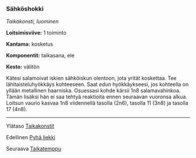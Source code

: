### Sähköshokki

*Taikakonsti, luominen*

**Loitsimisviive:** 1 toiminto

**Kantama:** kosketus

**Komponentit:** taikasana, ele

**Kesto:** välitön

Kätesi salamoivat iskien sähköiskun olentoon, jota yrität koskettaa. Tee lähitaisteluhyökkäys kohteeseen. Saat *edun* hyökkäykseesi, jos kohteella on yllään metallinen haarniska. Osuessasi kohde kärsii 1n8 salamavahinkoa. Tämän lisäksi hän ei saa tehtyä reaktioita ennen seuraavan vuoronsa alkua. Loitsun vaurio kasvaa 1n8 viidennellä tasolla (2n6), tasolla 11 (3n8) ja tasolla 17 (4n8).

----

Ylätaso [Taikakonstit](0_piirin_taikakonstit)

Edellinen [Pyhä liekki](Pyhä_liekki)

Seuraava [Taikatemppu](Taikatemppu)
